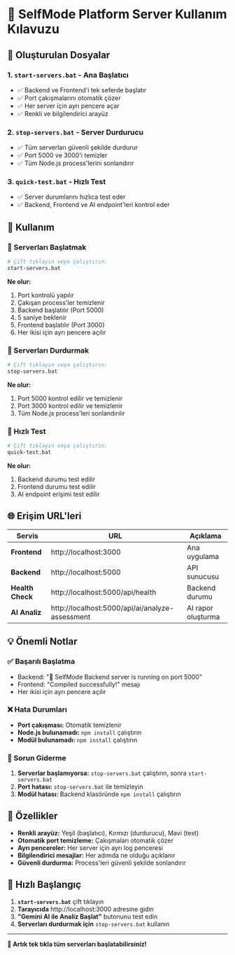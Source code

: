 # 🚀 SelfMode Platform Server Kullanım Kılavuzu

## 📁 Oluşturulan Dosyalar

### 1. `start-servers.bat` - Ana Başlatıcı
- ✅ Backend ve Frontend'i tek seferde başlatır
- ✅ Port çakışmalarını otomatik çözer
- ✅ Her server için ayrı pencere açar
- ✅ Renkli ve bilgilendirici arayüz

### 2. `stop-servers.bat` - Server Durdurucu
- ✅ Tüm serverları güvenli şekilde durdurur
- ✅ Port 5000 ve 3000'i temizler
- ✅ Tüm Node.js process'lerini sonlandırır

### 3. `quick-test.bat` - Hızlı Test
- ✅ Server durumlarını hızlıca test eder
- ✅ Backend, Frontend ve AI endpoint'leri kontrol eder

## 🎯 Kullanım

### 🚀 Serverları Başlatmak
```bash
# Çift tıklayın veya çalıştırın:
start-servers.bat
```

**Ne olur:**
1. Port kontrolü yapılır
2. Çakışan process'ler temizlenir
3. Backend başlatılır (Port 5000)
4. 5 saniye beklenir
5. Frontend başlatılır (Port 3000)
6. Her ikisi için ayrı pencere açılır

### 🛑 Serverları Durdurmak
```bash
# Çift tıklayın veya çalıştırın:
stop-servers.bat
```

**Ne olur:**
1. Port 5000 kontrol edilir ve temizlenir
2. Port 3000 kontrol edilir ve temizlenir
3. Tüm Node.js process'leri sonlandırılır

### 🧪 Hızlı Test
```bash
# Çift tıklayın veya çalıştırın:
quick-test.bat
```

**Ne olur:**
1. Backend durumu test edilir
2. Frontend durumu test edilir
3. AI endpoint erişimi test edilir

## 🌐 Erişim URL'leri

| Servis | URL | Açıklama |
|--------|-----|----------|
| **Frontend** | http://localhost:3000 | Ana uygulama |
| **Backend** | http://localhost:5000 | API sunucusu |
| **Health Check** | http://localhost:5000/api/health | Backend durumu |
| **AI Analiz** | http://localhost:5000/api/ai/analyze-assessment | AI rapor oluşturma |

## 💡 Önemli Notlar

### ✅ Başarılı Başlatma
- Backend: "🚀 SelfMode Backend server is running on port 5000"
- Frontend: "Compiled successfully!" mesajı
- Her ikisi için ayrı pencere açılır

### ❌ Hata Durumları
- **Port çakışması:** Otomatik temizlenir
- **Node.js bulunamadı:** `npm install` çalıştırın
- **Modül bulunamadı:** `npm install` çalıştırın

### 🔧 Sorun Giderme
1. **Serverlar başlamıyorsa:** `stop-servers.bat` çalıştırın, sonra `start-servers.bat`
2. **Port hatası:** `stop-servers.bat` ile temizleyin
3. **Modül hatası:** Backend klasöründe `npm install` çalıştırın

## 🎨 Özellikler

- **Renkli arayüz:** Yeşil (başlatıcı), Kırmızı (durdurucu), Mavi (test)
- **Otomatik port temizleme:** Çakışmaları otomatik çözer
- **Ayrı pencereler:** Her server için ayrı log penceresi
- **Bilgilendirici mesajlar:** Her adımda ne olduğu açıklanır
- **Güvenli durdurma:** Process'leri güvenli şekilde sonlandırır

## 🚀 Hızlı Başlangıç

1. **`start-servers.bat`** çift tıklayın
2. **Tarayıcıda** http://localhost:3000 adresine gidin
3. **"Gemini AI ile Analiz Başlat"** butonunu test edin
4. **Serverları durdurmak için** `stop-servers.bat` kullanın

---

**🎯 Artık tek tıkla tüm serverları başlatabilirsiniz!**

